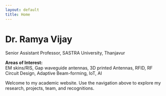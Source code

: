 ```yaml
---
layout: default
title: Home
---
```


# Dr. Ramya Vijay

Senior Assistant Professor, SASTRA University, Thanjavur  

**Areas of Interest:**  
EM skins/RIS, Gap waveguide antennas, 3D printed Antennas, RFID, RF Circuit Design, Adaptive Beam-forming, IoT, AI  

Welcome to my academic website. Use the navigation above to explore my research, projects, team, and recognitions.
